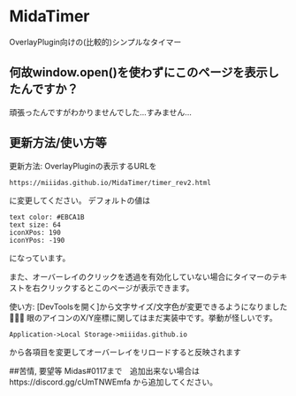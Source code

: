 # MidaTimer
OverlayPlugin向けの(比較的)シンプルなタイマー



## 何故window.open()を使わずにこのページを表示したんですか？
頑張ったんですがわかりませんでした...すみません...



## 更新方法/使い方等
更新方法:
OverlayPluginの表示するURLを
```
https://miiidas.github.io/MidaTimer/timer_rev2.html
```
に変更してください。
デフォルトの値は
```
text color: #EBCA1B
text size: 64
iconXPos: 190
iconYPos: -190
```
になっています。

また、オーバーレイのクリックを透過を有効化していない場合にタイマーのテキストを右クリックするとこのページが表示できます。

使い方:
[DevToolsを開く]から文字サイズ/文字色が変更できるようになりました👏👏👏
眼のアイコンのX/Y座標に関してはまだ実装中です。挙動が怪しいです。
```
Application->Local Storage->miiidas.github.io
```
から各項目を変更してオーバーレイをリロードすると反映されます

##苦情, 要望等
Midas#0117まで　追加出来ない場合はhttps://discord.gg/cUmTNWEmfa から追加してください。
